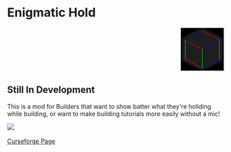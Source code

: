 # Enigmatic Hold
<p align="right">
  <img src="./githubpics/logoup.png" width="100">
</p>

## Still In Development

This is a mod for Builders that want  to show batter what they're holiding while building, or want to make  building tutorials more easily without a mic! 


![](https://github.com/ZAppFireCZ/enigmatic-hold/blob/1.19/githubpics/2022-09-19_08.59.05.png)


<a href="https://www.curseforge.com/minecraft/mc-mods/enigmatic-hold">Curseforge Page</a>

